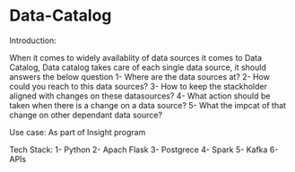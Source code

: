 # Data-Catalog
Introduction:

When it comes to widely availablity  of data sources it comes to Data Catalog, Data catalog takes care of each single data source, it should answers the below question
1- Where are the data sources at?
2- How could you reach to this data sources?
3- How to keep the stackholder aligned with changes on these datasources?
4- What action should be taken when there is a change on a data source?
5- What the impcat of that change on other dependant data source?

Use case:
As part of Insight program 

Tech Stack:
1- Python
2- Apach Flask
3- Postgrece
4- Spark
5- Kafka
6- APIs



